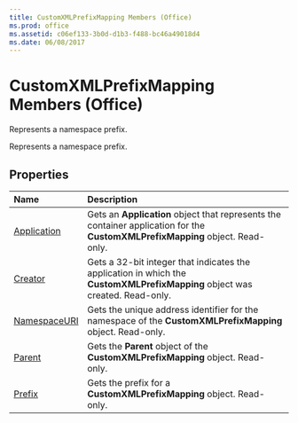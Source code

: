 ```yaml
---
title: CustomXMLPrefixMapping Members (Office)
ms.prod: office
ms.assetid: c06ef133-3b0d-d1b3-f488-bc46a49018d4
ms.date: 06/08/2017
---
```



# CustomXMLPrefixMapping Members (Office)
Represents a namespace prefix.

Represents a namespace prefix.


## Properties



|**Name**|**Description**|
|:-----|:-----|
|[Application](customxmlprefixmapping-application-property-office.md)|Gets an  **Application** object that represents the container application for the **CustomXMLPrefixMapping** object. Read-only.|
|[Creator](customxmlprefixmapping-creator-property-office.md)|Gets a 32-bit integer that indicates the application in which the  **CustomXMLPrefixMapping** object was created. Read-only.|
|[NamespaceURI](customxmlprefixmapping-namespaceuri-property-office.md)|Gets the unique address identifier for the namespace of the  **CustomXMLPrefixMapping** object. Read-only.|
|[Parent](customxmlprefixmapping-parent-property-office.md)|Gets the  **Parent** object of the **CustomXMLPrefixMapping** object. Read-only.|
|[Prefix](customxmlprefixmapping-prefix-property-office.md)|Gets the prefix for a  **CustomXMLPrefixMapping** object. Read-only.|

